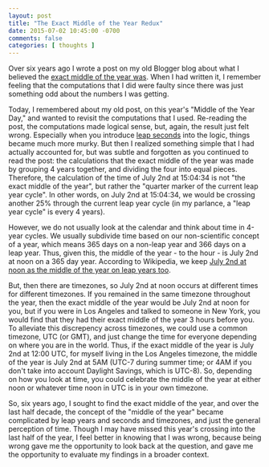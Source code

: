 ```yaml
---
layout: post
title: "The Exact Middle of the Year Redux"
date: 2015-07-02 10:45:00 -0700
comments: false
categories: [ thoughts ]
---
```

Over six years ago I wrote a post on my old Blogger blog about what I believed
the [exact middle of the year was](http://blogger.seanpayne.name/2009/06/exact-middle-of-year-numerical-debate.html).
When I had written it, I remember feeling that the computations that I did
were faulty since there was just something odd about the numbers I was getting.

Today, I remembered about my old post, on this year's "Middle of the Year Day,"
and wanted to revisit the computations that I used. Re-reading the post, the
computations made logical sense, but, again, the result just felt wrong. Especially
when you introduce [leap seconds](https://en.wikipedia.org/wiki/Leap_second) into
the logic, things became much more murky. But then I realized something simple that
I had actually accounted for, but was subtle and forgotten as you continued to read
the post: the calculations that the exact middle of the year was made by grouping
4 years together, and dividing the four into equal pieces. Therefore, the calculation
of the time of July 2nd at 15:04:34 is not "the exact middle of the year", but rather
the "quarter marker of the current leap year cycle". In other words, on July 2nd at
15:04:34, we would be crossing another 25% through the current leap year cycle (in my
parlance, a "leap year cycle" is every 4 years).

However, we do not usually look at the calendar and think about time in 4-year
cycles. We usually subdivide time based on our non-scientific concept of a year,
which means 365 days on a non-leap year and 366 days on a leap year. Thus, given
this, the middle of the year - to the hour - is July 2nd at noon on a 365 day
year. According to Wikipedia, we keep [July 2nd at noon as the middle of the year
on leap years too](https://en.wikipedia.org/wiki/July_2).

But, then there are timezones, so July 2nd at noon occurs at different times
for different timezones. If you remained in the same timezone throughout the year,
then the exact middle of the year would be July 2nd at noon for you, but if you
were in Los Angeles and talked to someone in New York, you would find that they
had their exact middle of the year 3 hours before you. To alleviate this discrepency
across timezones, we could use a common timezone, UTC (or GMT), and just change
the time for everyone depending on where you are in the world. Thus, if the exact
middle of the year is July 2nd at 12:00 UTC, for myself living in the Los Angeles
timezone, the middle of the year is July 2nd at 5AM (UTC-7 during summer time; or 4AM
if you don't take into account Daylight Savings, which is UTC-8). So, depending on
how you look at time, you could celebrate the middle of the year at either noon or
whatever time noon in UTC is in your own timezone.

So, six years ago, I sought to find the exact middle of the year, and over the
last half decade, the concept of the "middle of the year" became complicated by
leap years and seconds and timezones, and just the general perception of time.
Though I may have missed this year's crossing into the last half of the year, I feel
better in knowing that I was wrong, because being wrong gave me the opportunity to
look back at the question, and gave me the opportunity to evaluate my findings
in a broader context.
